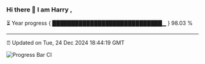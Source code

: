 ### Hi there 👋 I am Harry , 

⏳ Year progress { █████████████████████████████▁ } 98.03 %

---

⏰ Updated on Tue, 24 Dec 2024 18:44:19 GMT

![Progress Bar CI](https://github.com/duykhang68/duykhang68/workflows/Progress%20Bar%20CI/badge.svg)

